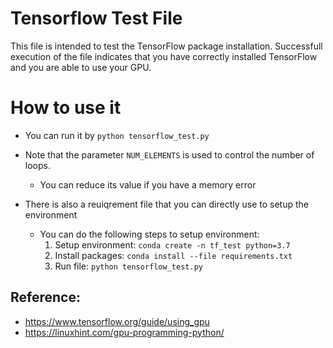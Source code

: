 # Tensorflow Test File

This file is intended to test the TensorFlow package installation.
Successfull execution of the file indicates that you have correctly installed TensorFlow and you are able to use your GPU.

# How to use it

- You can run it by `python tensorflow_test.py` 
- Note that the parameter `NUM_ELEMENTS` is used to control the number of loops.
    - You can reduce its value if you have a memory error

- There is also a reuiqrement file that you can directly use to setup the environment
    - You can do the following steps to setup environment:
        1. Setup environment: `conda create -n tf_test python=3.7`
        2. Install packages: `conda install --file requirements.txt`
        3. Run file: `python tensorflow_test.py`

## Reference:
- https://www.tensorflow.org/guide/using_gpu
- https://linuxhint.com/gpu-programming-python/